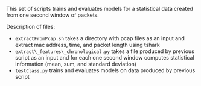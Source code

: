 This set of scripts trains and evaluates models for a statistical data created from one second window of packets. 

Description of files:

- `extractFromPcap.sh` takes a directory with pcap files as an input and extract mac address, time, and packet length using tshark
- `extract\_features\_chronological.py` takes a file produced by previous script as an input and for each one second window computes statistical information (mean, sum, and standard deviation)
- `testClass.py` trains and evaluates models on data produced by previous script
